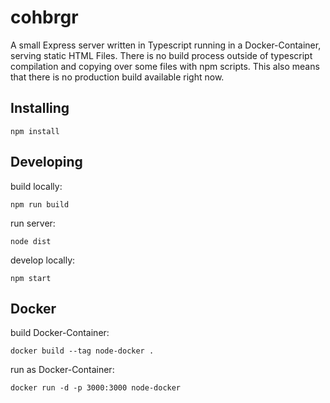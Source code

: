 # cohbrgr

A small Express server written in Typescript running in a Docker-Container, serving static HTML Files.
There is no build process outside of typescript compilation and copying over some files with npm scripts.
This also means that there is no production build available right now.

## Installing

```
npm install
```

## Developing

build locally:

```
npm run build
```

run server:

```
node dist
```

develop locally:

```
npm start
```

## Docker

build Docker-Container:

```
docker build --tag node-docker .
```

run as Docker-Container:

```
docker run -d -p 3000:3000 node-docker
```
